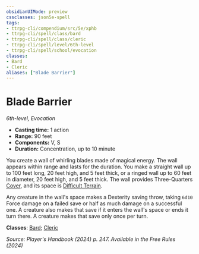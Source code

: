 ```yaml
---
obsidianUIMode: preview
cssclasses: json5e-spell
tags:
- ttrpg-cli/compendium/src/5e/xphb
- ttrpg-cli/spell/class/bard
- ttrpg-cli/spell/class/cleric
- ttrpg-cli/spell/level/6th-level
- ttrpg-cli/spell/school/evocation
classes:
- Bard
- Cleric
aliases: ["Blade Barrier"]
---
```

# Blade Barrier
*6th-level, Evocation*  


- **Casting time:** 1 action
- **Range:** 90 feet
- **Components:** V, S
- **Duration:** Concentration, up to 10 minute

You create a wall of whirling blades made of magical energy. The wall appears within range and lasts for the duration. You make a straight wall up to 100 feet long, 20 feet high, and 5 feet thick, or a ringed wall up to 60 feet in diameter, 20 feet high, and 5 feet thick. The wall provides Three-Quarters [Cover](3-Mechanics/CLI/rules/variant-rules/cover-xphb.md), and its space is [Difficult Terrain](3-Mechanics/CLI/rules/variant-rules/difficult-terrain-xphb.md).

Any creature in the wall's space makes a Dexterity saving throw, taking `6d10` Force damage on a failed save or half as much damage on a successful one. A creature also makes that save if it enters the wall's space or ends it turn there. A creature makes that save only once per turn.

**Classes**: [Bard](list-spells-classes-bard); [Cleric](list-spells-classes-cleric)

*Source: Player's Handbook (2024) p. 247. Available in the Free Rules (2024)*